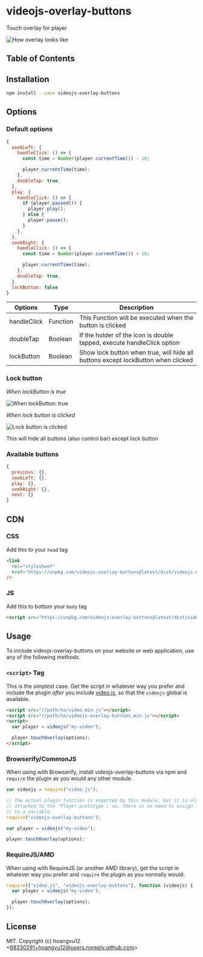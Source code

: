 # videojs-overlay-buttons

Touch overlay for player

![How overlay looks like](https://i.ibb.co/RPWYdy5/image.png)

## Table of Contents

<!-- START doctoc -->
<!-- END doctoc -->

## Installation

```sh
npm install --save videojs-overlay-buttons
```

## Options

### Default options

```js
{
  seekLeft: {
    handleClick: () => {
      const time = Number(player.currentTime()) - 10;

      player.currentTime(time);
    },
    doubleTap: true,
  },
  play: {
    handleClick: () => {
      if (player.paused()) {
        player.play();
      } else {
        player.pause();
      }
    },
  },
  seekRight: {
    handleClick: () => {
      const time = Number(player.currentTime()) + 10;

      player.currentTime(time);
    },
    doubleTap: true,
  },
  lockButton: false
}
```

| Options     | Type     | Description                                                                      |
| ----------- | -------- | -------------------------------------------------------------------------------- |
| handleClick | Function | This Function will be executed when the button is clicked                        |
| doubleTap   | Boolean  | If the holder of the icon is double tapped, execute handleClick option           |
| lockButton  | Boolean  | Show lock button when true, will hide all buttons except lockButton when clicked |

### Lock button

_When lockButton is true_

![When lockButton: true](https://i.ibb.co/DQ41S8s/image.png)

_When lock button is clicked_

![Lock button is clicked](https://i.ibb.co/ch2qBTC/image.png)

This will hide all buttons (also control bar) except lock button

### Available buttons

```js
{
  previous: {},
  seekLeft: {},
  play: {},
  seekRight: {},
  next: {}
}
```

## CDN

### CSS

Add this to your `head` tag

```html
<link
  rel="stylesheet"
  href="https://unpkg.com/videojs-overlay-buttons@latest/dist/videojs-overlay-buttons.css"
/>
```

### JS

Add this to bottom your `body` tag

```html
<script src="https://unpkg.com/videojs-overlay-buttons@latest/dist/videojs-overlay-buttons.min.js"></script>
```

## Usage

To include videojs-overlay-buttons on your website or web application, use any of the following methods.

### `<script>` Tag

This is the simplest case. Get the script in whatever way you prefer and include the plugin _after_ you include [video.js][videojs], so that the `videojs` global is available.

```html
<script src="//path/to/video.min.js"></script>
<script src="//path/to/videojs-overlay-buttons.min.js"></script>
<script>
  var player = videojs("my-video");

  player.touchOverlay(options);
</script>
```

### Browserify/CommonJS

When using with Browserify, install videojs-overlay-buttons via npm and `require` the plugin as you would any other module.

```js
var videojs = require("video.js");

// The actual plugin function is exported by this module, but it is also
// attached to the `Player.prototype`; so, there is no need to assign it
// to a variable.
require("videojs-overlay-buttons");

var player = videojs("my-video");

player.touchOverlay(options);
```

### RequireJS/AMD

When using with RequireJS (or another AMD library), get the script in whatever way you prefer and `require` the plugin as you normally would:

```js
require(["video.js", "videojs-overlay-buttons"], function (videojs) {
  var player = videojs("my-video");

  player.touchOverlay(options);
});
```

## License

MIT. Copyright (c) hoangvu12 &lt;68330291+hoangvu12@users.noreply.github.com&gt;

[videojs]: http://videojs.com/
